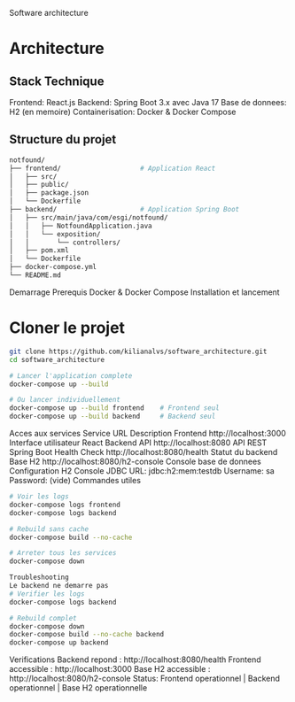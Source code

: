 Software architecture

# Architecture

## Stack Technique

Frontend: React.js
Backend: Spring Boot 3.x avec Java 17
Base de donnees: H2 (en memoire)
Containerisation: Docker & Docker Compose

## Structure du projet
```bash
notfound/
├── frontend/                    # Application React
│   ├── src/
│   ├── public/
│   ├── package.json
│   └── Dockerfile
├── backend/                     # Application Spring Boot  
│   ├── src/main/java/com/esgi/notfound/
│   │   ├── NotfoundApplication.java
│   │   └── exposition/
│   │       └── controllers/
│   ├── pom.xml
│   └── Dockerfile
├── docker-compose.yml
└── README.md
```
Demarrage
Prerequis
Docker & Docker Compose
Installation et lancement
# Cloner le projet
```bash
git clone https://github.com/kilianalvs/software_architecture.git
cd software_architecture

# Lancer l'application complete
docker-compose up --build

# Ou lancer individuellement
docker-compose up --build frontend    # Frontend seul
docker-compose up --build backend     # Backend seul
```

Acces aux services
Service	URL	Description
Frontend	http://localhost:3000	Interface utilisateur React
Backend API	http://localhost:8080	API REST Spring Boot
Health Check	http://localhost:8080/health	Statut du backend
Base H2	http://localhost:8080/h2-console	Console base de donnees
Configuration H2 Console
JDBC URL: jdbc:h2:mem:testdb
Username: sa
Password: (vide)
Commandes utiles
```bash
# Voir les logs
docker-compose logs frontend
docker-compose logs backend

# Rebuild sans cache
docker-compose build --no-cache

# Arreter tous les services
docker-compose down

Troubleshooting
Le backend ne demarre pas
# Verifier les logs
docker-compose logs backend

# Rebuild complet
docker-compose down
docker-compose build --no-cache backend
docker-compose up backend
```
Verifications
Backend repond : http://localhost:8080/health
Frontend accessible : http://localhost:3000
Base H2 accessible : http://localhost:8080/h2-console
Status: Frontend operationnel | Backend operationnel | Base H2 operationnelle
